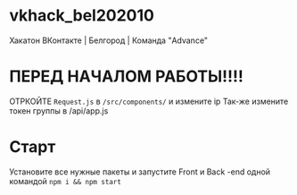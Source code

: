 # vkhack_bel202010
Хакатон ВКонтакте | Белгород | Команда "Advance"
# ПЕРЕД НАЧАЛОМ РАБОТЫ!!!! 
ОТРКОЙТЕ `Request.js` в `/src/components/` и измените ip
Так-же измените токен группы в /api/app.js

# Старт
Установите все нужные пакеты и запустите Front и Back -end одной командой
`npm i && npm start`